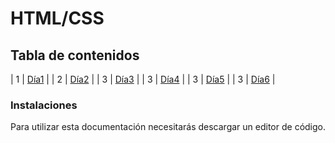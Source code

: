# HTML/CSS


## Tabla de contenidos
| 1 | [Día1](Dia1) |
| 2 | [Día2](DIa2) |
| 3 | [Día3](Dia3) |
| 3 | [Día4](Dia4) |
| 3 | [Día5](Dia5) |
| 3 | [Día6](Dia6) |


### Instalaciones 
Para utilizar esta documentación necesitarás descargar un editor de código.



